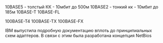 10BASE5 - толстый КК - 10мбит до 500м
10BASE2 - тонкий кк - 10мбит до 185м
10BASE-T
10BASE-FL

100BASE-T4
100BASE-TX
100BASE-FX

IBM выпустила подробную документацию вплоть до принципиальных схем адаптеров. В связи с этим была разработана концепция NetBios